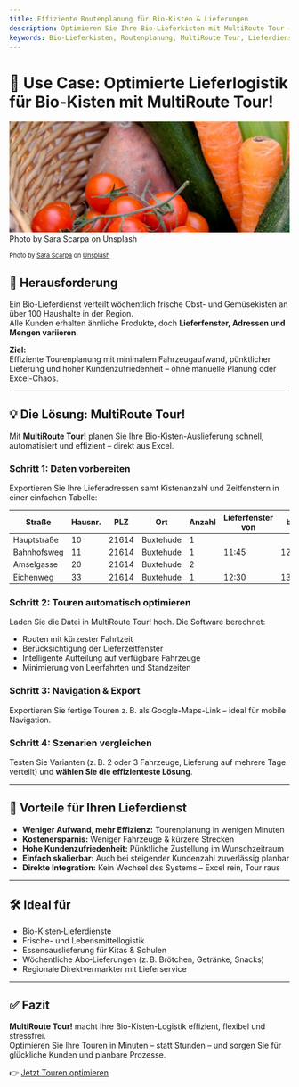 ```yaml
---
title: Effiziente Routenplanung für Bio-Kisten & Lieferungen
description: Optimieren Sie Ihre Bio-Lieferkisten mit MultiRoute Tour – nutzen Sie Ihre Flotte effizient, sparen Sie Kosten und erfüllen Sie individuelle Kundenwünsche! 
keywords: Bio-Lieferkisten, Routenplanung, MultiRoute Tour, Lieferdienst, Fahrzeugoptimierung, Supermarktlieferung, Getränkelieferung, regionale Produkte
---
```


# 🚚 Use Case: Optimierte Lieferlogistik für Bio-Kisten mit MultiRoute Tour!

![Effiziente Routenplanung für Lieferkisten](assets/lieferkiste.jpg "Effiziente Routenplanung für Lieferkisten")
Photo by Sara Scarpa on Unsplash
<div style="font-size: 11px">
Photo by <a href="https://unsplash.com/@sarascarpa?utm_source=unsplash&utm_medium=referral&utm_content=creditCopyText" rel="noopener noreferrer nofollow">Sara Scarpa</a> on <a href="https://unsplash.com/?utm_source=unsplash&utm_medium=referral&utm_content=creditCopyText">Unsplash</a></div>

## 🧩 Herausforderung

Ein Bio-Lieferdienst verteilt wöchentlich frische Obst- und Gemüsekisten an über 100 Haushalte in der Region.  
Alle Kunden erhalten ähnliche Produkte, doch **Lieferfenster, Adressen und Mengen variieren**.

**Ziel:**  
Effiziente Tourenplanung mit minimalem Fahrzeugaufwand, pünktlicher Lieferung und hoher Kundenzufriedenheit – ohne manuelle Planung oder Excel-Chaos.

---

## 💡 Die Lösung: MultiRoute Tour!

Mit **MultiRoute Tour!** planen Sie Ihre Bio-Kisten-Auslieferung schnell, automatisiert und effizient – direkt aus Excel.

### Schritt 1: Daten vorbereiten  
Exportieren Sie Ihre Lieferadressen samt Kistenanzahl und Zeitfenstern in einer einfachen Tabelle:

| Straße       | Hausnr. | PLZ    | Ort         | Anzahl | Lieferfenster von | bis   |
|--------------|---------|--------|-------------|--------|--------------------|--------|
| Hauptstraße  | 10      | 21614  | Buxtehude   | 1      |                    |        |
| Bahnhofsweg  | 11      | 21614  | Buxtehude   | 1      | 11:45              | 12:30  |
| Amselgasse   | 20      | 21614  | Buxtehude   | 2      |                    |        |
| Eichenweg    | 33      | 21614  | Buxtehude   | 1      | 12:30              | 13:30  |

### Schritt 2: Touren automatisch optimieren  
Laden Sie die Datei in MultiRoute Tour! hoch. Die Software berechnet:

- Routen mit kürzester Fahrtzeit
- Berücksichtigung der Lieferzeitfenster
- Intelligente Aufteilung auf verfügbare Fahrzeuge
- Minimierung von Leerfahrten und Standzeiten

### Schritt 3: Navigation & Export  
Exportieren Sie fertige Touren z. B. als Google-Maps-Link – ideal für mobile Navigation.

### Schritt 4: Szenarien vergleichen  
Testen Sie Varianten (z. B. 2 oder 3 Fahrzeuge, Lieferung auf mehrere Tage verteilt) und **wählen Sie die effizienteste Lösung**.

---

## 🚀 Vorteile für Ihren Lieferdienst

- **Weniger Aufwand, mehr Effizienz:** Tourenplanung in wenigen Minuten  
- **Kostenersparnis:** Weniger Fahrzeuge & kürzere Strecken  
- **Hohe Kundenzufriedenheit:** Pünktliche Zustellung im Wunschzeitraum  
- **Einfach skalierbar:** Auch bei steigender Kundenzahl zuverlässig planbar  
- **Direkte Integration:** Kein Wechsel des Systems – Excel rein, Tour raus

---

## 🛠️ Ideal für

- Bio-Kisten‑Lieferdienste  
- Frische- und Lebensmittellogistik  
- Essensauslieferung für Kitas & Schulen  
- Wöchentliche Abo‑Lieferungen (z. B. Brötchen, Getränke, Snacks)  
- Regionale Direktvermarkter mit Lieferservice

---

## ✅ Fazit

**MultiRoute Tour!** macht Ihre Bio-Kisten-Logistik effizient, flexibel und stressfrei.  
Optimieren Sie Ihre Touren in Minuten – statt Stunden – und sorgen Sie für glückliche Kunden und planbare Prozesse.

👉 [Jetzt Touren optimieren](https://tour.multiroute.de)



